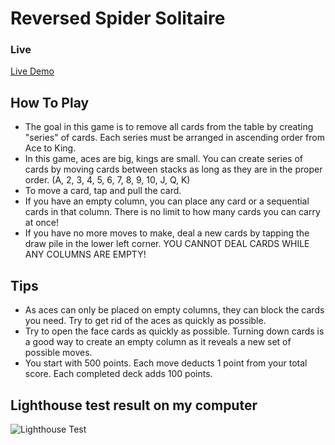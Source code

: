 
# Reversed Spider Solitaire

### Live  

[Live Demo](https://rvs-spider-solitaire.herokuapp.com/)



## How To Play

 - The goal in this game is to remove all cards from the table by creating "series" of cards. Each series must be arranged in ascending order from Ace to King.
 - In this game, aces are big, kings are small. You can create series of cards by moving cards between stacks as long as they are in the proper order. (A, 2, 3, 4, 5, 6, 7, 8, 9, 10, J, Q, K)
 - To move a card, tap and pull the card.
 - If you have an empty column, you can place any card or a sequential cards in that column. There is no limit to how many cards you can carry at once!
 - If you have no more moves to make, deal a new cards by tapping the draw pile in the lower left corner. YOU CANNOT DEAL CARDS WHILE ANY COLUMNS ARE EMPTY!

## Tips

 - As aces can only be placed on empty columns, they can block the cards you need. Try to get rid of the aces as quickly as possible.
 - Try to open the face cards as quickly as possible. Turning down cards is a good way to create an empty column as it reveals a new set of possible moves.
 - You start with 500 points. Each move deducts 1 point from your total score. Each completed deck adds 100 points.
  
## Lighthouse test result on my computer

![Lighthouse Test](https://i.hizliresim.com/a0w2wu9.png)